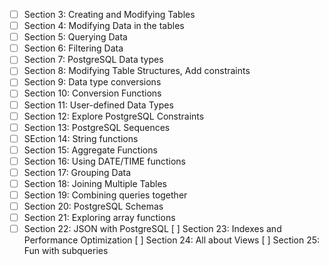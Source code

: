 * [ ] Section 3: Creating and Modifying Tables
* [ ] Section 4: Modifying Data in the tables
* [ ] Section 5: Querying Data
* [ ] Section 6: Filtering Data
* [ ] Section 7: PostgreSQL Data types
* [ ] Section 8: Modifying Table Structures, Add constraints
* [ ] Section 9: Data type conversions
* [ ] Section 10: Conversion Functions
* [ ] Section 11: User-defined Data Types
* [ ] Section 12: Explore PostgreSQL Constraints
* [ ] Section 13: PostgreSQL Sequences
* [ ] SEction 14: String functions
* [ ] Section 15: Aggregate Functions
* [ ] Section 16: Using DATE/TIME functions
* [ ] Section 17: Grouping Data
* [ ] Section 18: Joining Multiple Tables
* [ ] Section 19: Combining queries together
* [ ] Section 20: PostgreSQL Schemas
* [ ] Section 21: Exploring array functions
* [ ] Section 22: JSON with PostgreSQL
[ ] Section 23: Indexes and Performance Optimization
[ ] Section 24: All about Views
[ ] Section 25: Fun with subqueries
